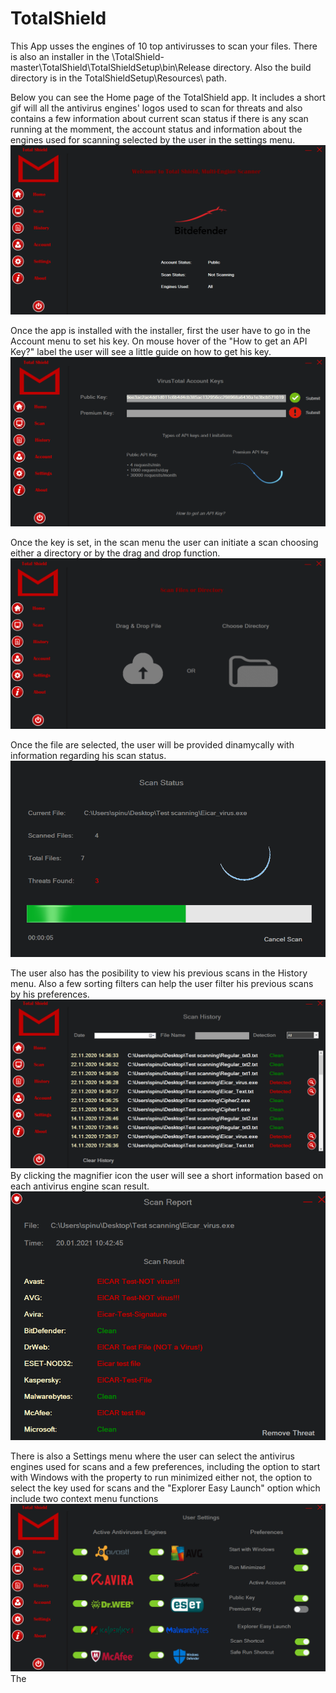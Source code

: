 # TotalShield
  This App usses the engines of 10 top antivirusses to scan your files. There is also an installer in the \TotalShield-master\TotalShield\TotalShieldSetup\bin\Release directory.
Also the build directory is in the TotalShieldSetup\Resources\ path.

  Below you can see the Home page of the TotalShield app. It includes a short gif will all the antivirus engines' logos used to scan for threats and also contains a few information about current scan status if there is any scan running at the momment, the account status and information about the engines used for scanning selected by the user in the settings menu.
![](Images/Home.png)

Once the app is installed with the installer, first the user have to go in the Account menu to set his key. On mouse hover of the "How to get an API Key?" label the user will see a little guide on how to get his key.
![](Images/Account.png)

Once the key is set, in the scan menu the user can initiate a scan choosing either a directory or by the drag and drop function.
![](Images/Scan.png)

Once the file are selected, the user will be provided dinamycally with information regarding his scan status.
![](Images/Scanning.png)

The user also has the posibility to view his previous scans in the History menu. Also a few sorting filters can help the user filter his previous scans by his preferences.
![](Images/Scan_History.png)
By clicking the magnifier icon the user will see a short information based on each antivirus engine scan result.
![](Images/Report.png)

There is also a Settings menu where the user can select the antivirus engines used for scans and a few preferences, including the option to start with Windows with the property to run minimized either not, the option to select the key used for scans and the "Explorer Easy Launch" option which include two context menu functions
![](Images/Settings.png)
The 
